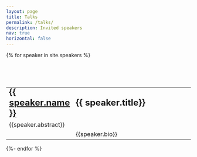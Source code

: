 ```yaml
---
layout: page
title: Talks
permalink: /talks/
description: Invited speakers
nav: true
horizontal: false
---
```



{% for speaker in site.speakers %}
<table style="width:100%; margin-top: 5em">
  <tr style='border-top: 0px;'>
    <td style="width: 25%; border-top: 0px;">
      <h2 style="margin-top: -5px; margin-bottom: -5px">
      <a href='/talks#{{ speaker.anchor }}'><div class="anchor"></div></a>
        <a href="{{ speaker.website }}">{{ speaker.name }}</a>
      </h2>
    </td>
    <td style="width: 75%; border-top: 0px;"> 
      <h2 style="margin-top: -5px; margin-bottom: -5px" id="{{ speaker.anchor }}">
        {{ speaker.title}}
      </h2>
    </td>
  </tr>
  <tr style='border-top: 0px;'>
     <td style='border-top: 0px;' colspan=2>
<!--       <h5>{{ speaker.time }}, 29th April 2022 (UTC)</h5> -->
     </td>
  </tr>
  <tr>
    <td colspan=2>
      {{speaker.abstract}}
    </td>
  </tr>
  <tr>
    <td >
      <img class="thumbnail" src="../{{ speaker.img_path }}" alt="">
    </td>
    <td style="text-align:left;">
      {{speaker.bio}}
    </td>
  </tr>

</table>
{%- endfor %}
